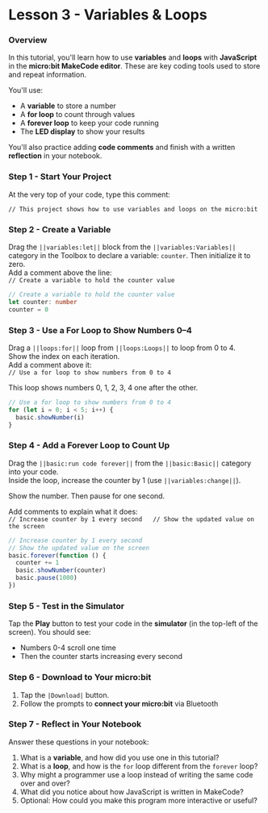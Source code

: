 # Lesson 3 - Variables & Loops

### Overview

In this tutorial, you'll learn how to use **variables** and **loops** with **JavaScript** 
in the **micro:bit MakeCode editor**. These are key coding tools used to store and repeat information.

You'll use:

* A **variable** to store a number
* A **for loop** to count through values
* A **forever loop** to keep your code running
* The **LED display** to show your results

You'll also practice adding **code comments** and finish with a written **reflection** in your notebook.

### Step 1 - Start Your Project

At the very top of your code, type this comment:  

`// This project shows how to use variables and loops on the micro:bit`

### Step 2 - Create a Variable

Drag the ``||variables:let||`` block from the ``||variables:Variables||`` category in the 
Toolbox to declare a variable: `counter`. Then initialize it to zero.  
Add a comment above the line:  
`// Create a variable to hold the counter value`

```typescript
// Create a variable to hold the counter value
let counter: number
counter = 0
```

### Step 3 - Use a For Loop to Show Numbers 0–4

Drag a ``||loops:for||`` loop from ``||loops:Loops||`` to loop from 0 to 4.  
Show the index on each iteration.  
Add a comment above it:  
`// Use a for loop to show numbers from 0 to 4`

This loop shows numbers 0, 1, 2, 3, 4 one after the other.
```typescript
// Use a for loop to show numbers from 0 to 4
for (let i = 0; i < 5; i++) {
  basic.showNumber(i)
}
```

### Step 4 - Add a Forever Loop to Count Up

Drag the ``||basic:run code forever||`` from the ``||basic:Basic||`` category into your code.  
Inside the loop, increase the counter by 1 (use ``||variables:change||``).  
  
Show the number. Then pause for one second.  
  
Add comments to explain what it does:  
`
// Increase counter by 1 every second  
// Show the updated value on the screen
`

```typescript
// Increase counter by 1 every second
// Show the updated value on the screen
basic.forever(function () {
  counter += 1
  basic.showNumber(counter)
  basic.pause(1000)
})
```

### Step 5 - Test in the Simulator

Tap the **Play** button to test your code in the **simulator** (in the top-left of the screen).
You should see:

* Numbers 0-4 scroll one time
* Then the counter starts increasing every second

### Step 6 - Download to Your micro:bit

1. Tap the ``|Download|`` button.
2. Follow the prompts to **connect your micro\:bit** via Bluetooth

### Step 7 - Reflect in Your Notebook

Answer these questions in your notebook:

1. What is a **variable**, and how did you use one in this tutorial?
2. What is a **loop**, and how is the `for` loop different from the `forever` loop?
3. Why might a programmer use a loop instead of writing the same code over and over?
4. What did you notice about how JavaScript is written in MakeCode?
5. Optional: How could you make this program more interactive or useful?

